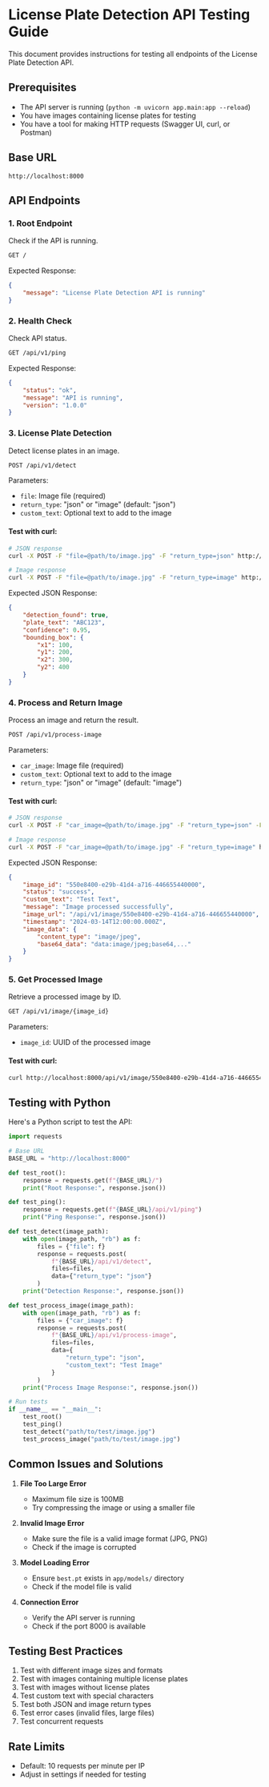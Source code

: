 # License Plate Detection API Testing Guide

This document provides instructions for testing all endpoints of the License Plate Detection API.

## Prerequisites
- The API server is running (`python -m uvicorn app.main:app --reload`)
- You have images containing license plates for testing
- You have a tool for making HTTP requests (Swagger UI, curl, or Postman)

## Base URL
```
http://localhost:8000
```

## API Endpoints

### 1. Root Endpoint
Check if the API is running.

```bash
GET /
```

Expected Response:
```json
{
    "message": "License Plate Detection API is running"
}
```

### 2. Health Check
Check API status.

```bash
GET /api/v1/ping
```

Expected Response:
```json
{
    "status": "ok",
    "message": "API is running",
    "version": "1.0.0"
}
```

### 3. License Plate Detection
Detect license plates in an image.

```bash
POST /api/v1/detect
```

Parameters:
- `file`: Image file (required)
- `return_type`: "json" or "image" (default: "json")
- `custom_text`: Optional text to add to the image

#### Test with curl:
```bash
# JSON response
curl -X POST -F "file=@path/to/image.jpg" -F "return_type=json" http://localhost:8000/api/v1/detect

# Image response
curl -X POST -F "file=@path/to/image.jpg" -F "return_type=image" http://localhost:8000/api/v1/detect --output result.jpg
```

Expected JSON Response:
```json
{
    "detection_found": true,
    "plate_text": "ABC123",
    "confidence": 0.95,
    "bounding_box": {
        "x1": 100,
        "y1": 200,
        "x2": 300,
        "y2": 400
    }
}
```

### 4. Process and Return Image
Process an image and return the result.

```bash
POST /api/v1/process-image
```

Parameters:
- `car_image`: Image file (required)
- `custom_text`: Optional text to add to the image
- `return_type`: "json" or "image" (default: "image")

#### Test with curl:
```bash
# JSON response
curl -X POST -F "car_image=@path/to/image.jpg" -F "return_type=json" -F "custom_text=Test Text" http://localhost:8000/api/v1/process-image

# Image response
curl -X POST -F "car_image=@path/to/image.jpg" -F "return_type=image" http://localhost:8000/api/v1/process-image --output processed.jpg
```

Expected JSON Response:
```json
{
    "image_id": "550e8400-e29b-41d4-a716-446655440000",
    "status": "success",
    "custom_text": "Test Text",
    "message": "Image processed successfully",
    "image_url": "/api/v1/image/550e8400-e29b-41d4-a716-446655440000",
    "timestamp": "2024-03-14T12:00:00.000Z",
    "image_data": {
        "content_type": "image/jpeg",
        "base64_data": "data:image/jpeg;base64,..."
    }
}
```

### 5. Get Processed Image
Retrieve a processed image by ID.

```bash
GET /api/v1/image/{image_id}
```

Parameters:
- `image_id`: UUID of the processed image

#### Test with curl:
```bash
curl http://localhost:8000/api/v1/image/550e8400-e29b-41d4-a716-446655440000 --output image.jpg
```

## Testing with Python

Here's a Python script to test the API:

```python
import requests

# Base URL
BASE_URL = "http://localhost:8000"

def test_root():
    response = requests.get(f"{BASE_URL}/")
    print("Root Response:", response.json())

def test_ping():
    response = requests.get(f"{BASE_URL}/api/v1/ping")
    print("Ping Response:", response.json())

def test_detect(image_path):
    with open(image_path, "rb") as f:
        files = {"file": f}
        response = requests.post(
            f"{BASE_URL}/api/v1/detect",
            files=files,
            data={"return_type": "json"}
        )
    print("Detection Response:", response.json())

def test_process_image(image_path):
    with open(image_path, "rb") as f:
        files = {"car_image": f}
        response = requests.post(
            f"{BASE_URL}/api/v1/process-image",
            files=files,
            data={
                "return_type": "json",
                "custom_text": "Test Image"
            }
        )
    print("Process Image Response:", response.json())

# Run tests
if __name__ == "__main__":
    test_root()
    test_ping()
    test_detect("path/to/test/image.jpg")
    test_process_image("path/to/test/image.jpg")
```

## Common Issues and Solutions

1. **File Too Large Error**
   - Maximum file size is 100MB
   - Try compressing the image or using a smaller file

2. **Invalid Image Error**
   - Make sure the file is a valid image format (JPG, PNG)
   - Check if the image is corrupted

3. **Model Loading Error**
   - Ensure `best.pt` exists in `app/models/` directory
   - Check if the model file is valid

4. **Connection Error**
   - Verify the API server is running
   - Check if the port 8000 is available

## Testing Best Practices

1. Test with different image sizes and formats
2. Test with images containing multiple license plates
3. Test with images without license plates
4. Test custom text with special characters
5. Test both JSON and image return types
6. Test error cases (invalid files, large files)
7. Test concurrent requests

## Rate Limits
- Default: 10 requests per minute per IP
- Adjust in settings if needed for testing